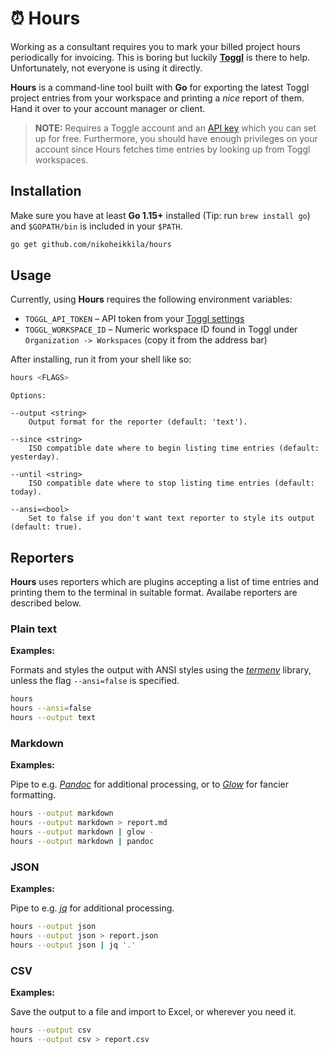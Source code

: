 # ⏰ Hours

Working as a consultant requires you to mark your billed project hours periodically for invoicing. This is boring but luckily [**Toggl**][toggl] is there to help. Unfortunately, not everyone is using it directly.

**Hours** is a command-line tool built with **Go** for exporting the latest Toggl project entries from your workspace and printing a _nice_ report of them. Hand it over to your account manager or client.

> **NOTE:** Requires a Toggle account and an [API key][api] which you can set up for free. Furthermore, you should have enough privileges on your account since Hours fetches time entries by looking up from Toggl workspaces.

## Installation

Make sure you have at least **Go 1.15+** installed (Tip: run `brew install go`) and `$GOPATH/bin` is included in your `$PATH`.

```sh
go get github.com/nikoheikkila/hours
```

## Usage

Currently, using **Hours** requires the following environment variables:

- `TOGGL_API_TOKEN` – API token from your [Toggl settings][api]
- `TOGGL_WORKSPACE_ID` – Numeric workspace ID found in Toggl under `Organization -> Workspaces` (copy it from the address bar)

After installing, run it from your shell like so:

```sh
hours <FLAGS>
```

```plain
Options:

--output <string>
    Output format for the reporter (default: 'text').

--since <string>
    ISO compatible date where to begin listing time entries (default: yesterday).

--until <string>
    ISO compatible date where to stop listing time entries (default: today).

--ansi=<bool>
    Set to false if you don't want text reporter to style its output (default: true).
```

## Reporters

**Hours** uses reporters which are plugins accepting a list of time entries and printing them to the terminal in suitable format. Availabe reporters are described below.

### Plain text

**Examples:**

Formats and styles the output with ANSI styles using the [_termenv_][termenv] library, unless the flag `--ansi=false` is specified.

```sh
hours
hours --ansi=false
hours --output text
```

### Markdown

**Examples:**

Pipe to e.g. [_Pandoc_][pandoc] for additional processing, or to [_Glow_][glow] for fancier formatting.

```sh
hours --output markdown
hours --output markdown > report.md
hours --output markdown | glow -
hours --output markdown | pandoc
```

### JSON

**Examples:**

Pipe to e.g. [_jq_][jq] for additional processing.

```sh
hours --output json
hours --output json > report.json
hours --output json | jq '.'
```

### CSV

**Examples:**

Save the output to a file and import to Excel, or wherever you need it.

```sh
hours --output csv
hours --output csv > report.csv
```

[toggl]: https://toggl.com/
[api]: https://track.toggl.com/profile
[termenv]: https://github.com/muesli/termenv
[pandoc]: https://pandoc.org/
[glow]: https://github.com/charmbracelet/glow
[jq]: https://stedolan.github.io/jq/
